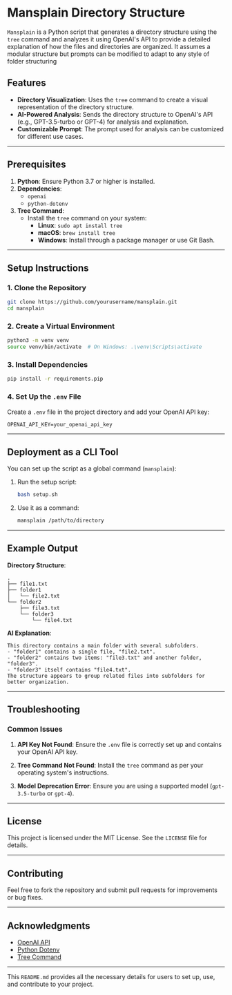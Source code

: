 # Mansplain Directory Structure

`Mansplain` is a Python script that generates a directory structure using the `tree` command and analyzes it using OpenAI's API to provide a detailed explanation of how the files and directories are organized.
It assumes a modular structure but prompts can be modified to adapt to any style of folder structuring

## Features
- **Directory Visualization**: Uses the `tree` command to create a visual representation of the directory structure.
- **AI-Powered Analysis**: Sends the directory structure to OpenAI's API (e.g., GPT-3.5-turbo or GPT-4) for analysis and explanation.
- **Customizable Prompt**: The prompt used for analysis can be customized for different use cases.

---

## Prerequisites

1. **Python**: Ensure Python 3.7 or higher is installed.
2. **Dependencies**:
   - `openai`
   - `python-dotenv`
3. **Tree Command**:
   - Install the `tree` command on your system:
     - **Linux**: `sudo apt install tree`
     - **macOS**: `brew install tree`
     - **Windows**: Install through a package manager or use Git Bash.

---

## Setup Instructions

### 1. Clone the Repository
```bash
git clone https://github.com/yourusername/mansplain.git
cd mansplain
```

### 2. Create a Virtual Environment
```bash
python3 -m venv venv
source venv/bin/activate  # On Windows: .\venv\Scripts\activate
```

### 3. Install Dependencies
```bash
pip install -r requirements.pip
```

### 4. Set Up the `.env` File
Create a `.env` file in the project directory and add your OpenAI API key:
```plaintext
OPENAI_API_KEY=your_openai_api_key
```

---

## Deployment as a CLI Tool

You can set up the script as a global command (`mansplain`):

1. Run the setup script:
   ```bash
   bash setup.sh
   ```

2. Use it as a command:
   ```bash
   mansplain /path/to/directory
   ```

---

## Example Output

**Directory Structure**:
```
.
├── file1.txt
├── folder1
│   └── file2.txt
└── folder2
    ├── file3.txt
    └── folder3
        └── file4.txt
```

**AI Explanation**:
```
This directory contains a main folder with several subfolders. 
- "folder1" contains a single file, "file2.txt".
- "folder2" contains two items: "file3.txt" and another folder, "folder3".
- "folder3" itself contains "file4.txt".
The structure appears to group related files into subfolders for better organization.
```

---

## Troubleshooting

### Common Issues
1. **API Key Not Found**:
   Ensure the `.env` file is correctly set up and contains your OpenAI API key.

2. **Tree Command Not Found**:
   Install the `tree` command as per your operating system's instructions.

3. **Model Deprecation Error**:
   Ensure you are using a supported model (`gpt-3.5-turbo` or `gpt-4`).

---

## License

This project is licensed under the MIT License. See the `LICENSE` file for details.

---

## Contributing

Feel free to fork the repository and submit pull requests for improvements or bug fixes.

---

## Acknowledgments

- [OpenAI API](https://platform.openai.com/)
- [Python Dotenv](https://pypi.org/project/python-dotenv/)
- [Tree Command](https://linux.die.net/man/1/tree)

--- 

This `README.md` provides all the necessary details for users to set up, use, and contribute to your project.
